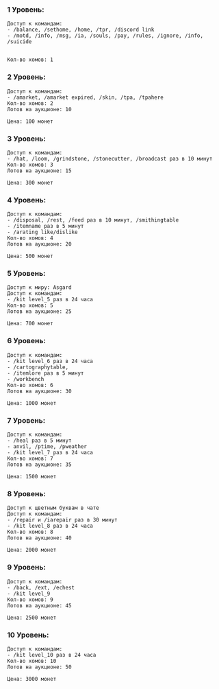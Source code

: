 ### 1 Уровень:

    Доступ к командам:
    - /balance, /sethome, /home, /tpr, /discord link
    - /motd, /info, /msg, /ia, /souls, /pay, /rules, /ignore, /info, /suicide
	

    Кол-во хомов: 1

### 2 Уровень:

    Доступ к командам:
    - /amarket, /amarket expired, /skin, /tpa, /tpahere
    Кол-во хомов: 2
    Лотов на аукционе: 10

	Цена: 100 монет

### 3 Уровень:

    Доступ к командам:
    - /hat, /loom, /grindstone, /stonecutter, /broadcast раз в 10 минут
    Кол-во хомов: 3
    Лотов на аукционе: 15

	Цена: 300 монет

### 4 Уровень:

    Доступ к командам:
    - /disposal, /rest, /feed раз в 10 минут, /smithingtable
    - /itemname раз в 5 минут
    - /arating like/dislike
    Кол-во хомов: 4
    Лотов на аукционе: 20

	Цена: 500 монет

### 5 Уровень:

    Доступ к миру: Asgard
    Доступ к командам:
    - /kit level_5 раз в 24 часа
    Кол-во хомов: 5
    Лотов на аукционе: 25

	Цена: 700 монет

### 6 Уровень:

    Доступ к командам:
    - /kit level_6 раз в 24 часа
    - /cartographytable, 
    - /itemlore раз в 5 минут
    - /workbench
    Кол-во хомов: 6
    Лотов на аукционе: 30

	Цена: 1000 монет

### 7 Уровень:

    Доступ к командам:
    - /heal раз в 5 минут
    - anvil, /ptime, /pweather
    - /kit level_7 раз в 24 часа
    Кол-во хомов: 7
    Лотов на аукционе: 35

	Цена: 1500 монет

### 8 Уровень:

    Доступ к цветным буквам в чате
    Доступ к командам:
    - /repair и /iarepair раз в 30 минут
    - /kit level_8 раз в 24 часа
    Кол-во хомов: 8
    Лотов на аукционе: 40

	Цена: 2000 монет

### 9 Уровень:

    Доступ к командам: 
    - /back, /ext, /echest
    - /kit level_9
    Кол-во хомов: 9 
    Лотов на аукционе: 45

	Цена: 2500 монет

### 10 Уровень:

    Доступ к командам: 
    - /kit level_10 раз в 24 часа
    Кол-во хомов: 10
    Лотов на аукционе: 50

	Цена: 3000 монет
